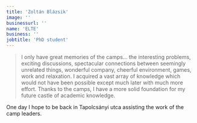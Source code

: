 ```yaml
---
title: 'Zoltán Blázsik'
image: ''
businessurl: ''
name: 'ELTE'
business: ''
jobtitle: 'PhD student'
---
```


> I only have great memories of the camps… the interesting problems, exciting discussions, spectacular connections between seemingly unrelated things, wonderful company, cheerful environment, games, work and relaxation.
I acquired a vast array of knowledge which would not have been possible except much later with much more effort. Thanks to the camps, I have a more solid foundation for my future castle of academic knowledge.

One day I hope to be back in Tapolcsányi utca assisting the work of the camp leaders.
